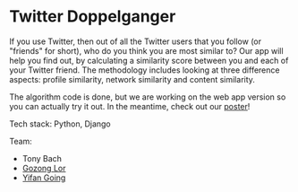 # Twitter Doppelganger

If you use Twitter, then out of all the Twitter users that you follow (or "friends" for short), who do you think you are most similar to? Our app will help you find out, by calculating a similarity score between you and each of your Twitter friend. The methodology includes looking at three difference aspects: profile similarity, network similarity and content similarity.

The algorithm code is done, but we are working on the web app version so you can actually try it out. In the meantime, check out our [poster](https://github.com/tonybach/TwitterDoppelganger/blob/master/poster.pdf)!

Tech stack: Python, Django

Team:
- Tony Bach
- [Gozong Lor](https://www.linkedin.com/in/gozonglor)
- [Yifan Going](https://www.linkedin.com/in/yifan-gong-b2b8ab86)
